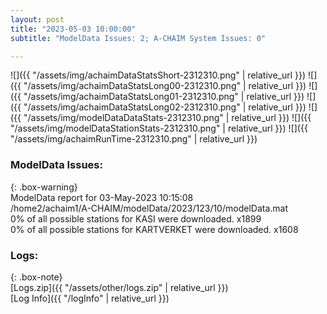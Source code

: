 ```yaml
---
layout: post
title: "2023-05-03 10:00:00"
subtitle: "ModelData Issues: 2; A-CHAIM System Issues: 0"

---
```


![]({{ "/assets/img/achaimDataStatsShort-2312310.png" | relative_url }})
![]({{ "/assets/img/achaimDataStatsLong00-2312310.png" | relative_url }})
![]({{ "/assets/img/achaimDataStatsLong01-2312310.png" | relative_url }})
![]({{ "/assets/img/achaimDataStatsLong02-2312310.png" | relative_url }})
![]({{ "/assets/img/modelDataDataStats-2312310.png" | relative_url }})
![]({{ "/assets/img/modelDataStationStats-2312310.png" | relative_url }})
![]({{ "/assets/img/achaimRunTime-2312310.png" | relative_url }})


### ModelData Issues:  
  
{: .box-warning}  
 ModelData report for 03-May-2023 10:15:08   
 /home2/achaim1/A-CHAIM/modelData/2023/123/10/modelData.mat   
 0% of all possible stations for KASI were downloaded. x1899   
 0% of all possible stations for KARTVERKET were downloaded. x1608   
  


### Logs:  
  
{: .box-note}  
[Logs.zip]({{ "/assets/other/logs.zip" | relative_url }})  
[Log Info]({{ "/logInfo" | relative_url }})  
